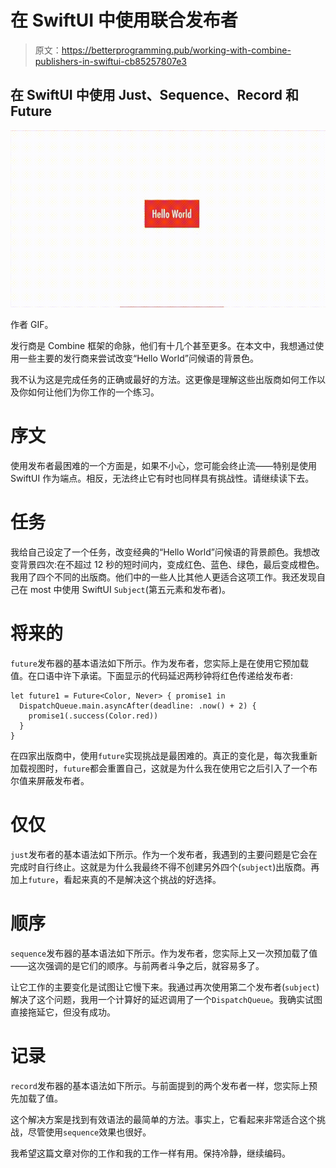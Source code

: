 # 在 SwiftUI 中使用联合发布者

> 原文：<https://betterprogramming.pub/working-with-combine-publishers-in-swiftui-cb85257807e3>

## 在 SwiftUI 中使用 Just、Sequence、Record 和 Future

![](img/e302efda559ab4d3be34cedf1c11afcf.png)

作者 GIF。

发行商是 Combine 框架的命脉，他们有十几个甚至更多。在本文中，我想通过使用一些主要的发行商来尝试改变“Hello World”问候语的背景色。

我不认为这是完成任务的正确或最好的方法。这更像是理解这些出版商如何工作以及你如何让他们为你工作的一个练习。

# 序文

使用发布者最困难的一个方面是，如果不小心，您可能会终止流——特别是使用 SwiftUI 作为端点。相反，无法终止它有时也同样具有挑战性。请继续读下去。

# 任务

我给自己设定了一个任务，改变经典的“Hello World”问候语的背景颜色。我想改变背景四次:在不超过 12 秒的短时间内，变成红色、蓝色、绿色，最后变成橙色。我用了四个不同的出版商。他们中的一些人比其他人更适合这项工作。我还发现自己在 most 中使用 SwiftUI `Subject`(第五元素和发布者)。

# 将来的

`future`发布器的基本语法如下所示。作为发布者，您实际上是在使用它预加载值。在口语中许下承诺。下面显示的代码延迟两秒钟将红色传递给发布者:

```
let future1 = Future<Color, Never> { promise1 in
  DispatchQueue.main.asyncAfter(deadline: .now() + 2) {
    promise1(.success(Color.red))
  }
}
```

在四家出版商中，使用`future`实现挑战是最困难的。真正的变化是，每次我重新加载视图时，`future`都会重置自己，这就是为什么我在使用它之后引入了一个布尔值来屏蔽发布者。

# 仅仅

`just`发布者的基本语法如下所示。作为一个发布者，我遇到的主要问题是它会在完成时自行终止。这就是为什么我最终不得不创建另外四个(`subject`)出版商。再加上`future`，看起来真的不是解决这个挑战的好选择。

# 顺序

`sequence`发布器的基本语法如下所示。作为发布者，您实际上又一次预加载了值——这次强调的是它们的顺序。与前两者斗争之后，就容易多了。

让它工作的主要变化是试图让它慢下来。我通过再次使用第二个发布者(`subject`)解决了这个问题，我用一个计算好的延迟调用了一个`DispatchQueue`。我确实试图直接拖延它，但没有成功。

# 记录

`record`发布器的基本语法如下所示。与前面提到的两个发布者一样，您实际上预先加载了值。

这个解决方案是找到有效语法的最简单的方法。事实上，它看起来非常适合这个挑战，尽管使用`sequence`效果也很好。

我希望这篇文章对你的工作和我的工作一样有用。保持冷静，继续编码。